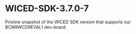 # WICED-SDK-3.7.0-7
Pristine snapshot of the WICED SDK version that supports our BCM9WCD9EVAL1 dev-board.
